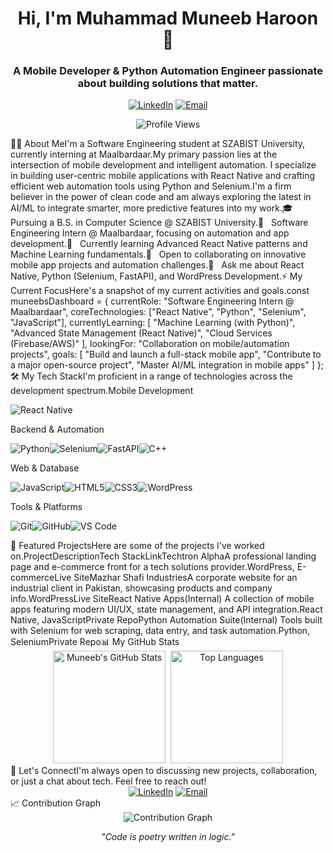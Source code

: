 <div align="center"><!-- Title --><h1><b>Hi, I'm Muhammad Muneeb Haroon</b> 👋</h1><!-- Subtitle --><h3>A Mobile Developer & Python Automation Engineer passionate about building solutions that matter.</h3><!-- Socials --><p><a href="https://www.linkedin.com/in/muhammad-muneeb-haroon-152a57376/"><img src="https://img.shields.io/badge/LinkedIn-0077B5?style=for-the-badge&logo=linkedin&logoColor=white" alt="LinkedIn"></a>&nbsp;<a href="mailto:muneebharoon0@gmail.com"><img src="https://img.shields.io/badge/Gmail-D14836?style=for-the-badge&logo=gmail&logoColor=white" alt="Email"></a></p><!-- Profile Views --><p><img src="https://komarev.com/ghpvc/?username=Muneeb80806&color=blueviolet&style=flat-square&label=Profile+Views" alt="Profile Views"></p></div>👨‍💻 About MeI'm a Software Engineering student at SZABIST University, currently interning at Maalbardaar.My primary passion lies at the intersection of mobile development and intelligent automation. I specialize in building user-centric mobile applications with React Native and crafting efficient web automation tools using Python and Selenium.I'm a firm believer in the power of clean code and am always exploring the latest in AI/ML to integrate smarter, more predictive features into my work.🎓   Pursuing a B.S. in Computer Science @ SZABIST University.💼   Software Engineering Intern @ Maalbardaar, focusing on automation and app development.🔭   Currently learning Advanced React Native patterns and Machine Learning fundamentals.🤝   Open to collaborating on innovative mobile app projects and automation challenges.💬   Ask me about React Native, Python (Selenium, FastAPI), and WordPress Development.⚡ My Current FocusHere's a snapshot of my current activities and goals.const muneebsDashboard = {
  currentRole: "Software Engineering Intern @ Maalbardaar",
  coreTechnologies: ["React Native", "Python", "Selenium", "JavaScript"],
  currentlyLearning: [
    "Machine Learning (with Python)",
    "Advanced State Management (React Native)",
    "Cloud Services (Firebase/AWS)"
  ],
  lookingFor: "Collaboration on mobile/automation projects",
  goals: [
    "Build and launch a full-stack mobile app",
    "Contribute to a major open-source project",
    "Master AI/ML integration in mobile apps"
  ]
};
🛠️ My Tech StackI'm proficient in a range of technologies across the development spectrum.Mobile Development<p><img src="https://img.shields.io/badge/React_Native-20232A?style=for-the-badge&logo=react&logoColor=61DAFB" alt="React Native"></p>Backend & Automation<p><img src="https://img.shields.io/badge/Python-3776AB?style=for-the-badge&logo=python&logoColor=white" alt="Python"><img src="https://img.shields.io/badge/Selenium-43B02A?style=for-the-badge&logo=selenium&logoColor=white" alt="Selenium"><img src="https://www.google.com/search?q=https://img.shields.io/badge/FastAPI-009688%3Fstyle%3Dfor-the-badge%26logo%3Dfastapi%26logoColor%3Dwhite" alt="FastAPI"><img src="https://img.shields.io/badge/C++-00599C?style=for-the-badge&logo=cplusplus&logoColor=white" alt="C++"></p>Web & Database<p><img src="https://img.shields.io/badge/JavaScript-F7DF1E?style=for-the-badge&logo=javascript&logoColor=black" alt="JavaScript"><img src="https://img.shields.io/badge/HTML5-E34F26?style=for-the-badge&logo=html5&logoColor=white" alt="HTML5"><img src="https://www.google.com/search?q=https://img.shields.io/badge/CSS3-1572B6%3Fstyle%3Dfor-the-badge%26logo%3Dcss3%26logoColor%3Dwhite" alt="CSS3"><img src="https://img.shields.io/badge/WordPress-21759B?style=for-the-badge&logo=wordpress&logoColor=white" alt="WordPress"></p>Tools & Platforms<p><img src="https://img.shields.io/badge/Git-F05032?style=for-the-badge&logo=git&logoColor=white" alt="Git"><img src="https://www.google.com/search?q=https://img.shields.io/badge/GitHub-181717%3Fstyle%3Dfor-the-badge%26logo%3Dgithub%26logoColor%3Dwhite" alt="GitHub"><img src="https://img.shields.io/badge/VS_Code-007ACC?style=for-the-badge&logo=visual-studio-code&logoColor=white" alt="VS Code"></p>🚀 Featured ProjectsHere are some of the projects I've worked on.ProjectDescriptionTech StackLinkTechtron AlphaA professional landing page and e-commerce front for a tech solutions provider.WordPress, E-commerceLive SiteMazhar Shafi IndustriesA corporate website for an industrial client in Pakistan, showcasing products and company info.WordPressLive SiteReact Native Apps(Internal) A collection of mobile apps featuring modern UI/UX, state management, and API integration.React Native, JavaScriptPrivate RepoPython Automation Suite(Internal) Tools built with Selenium for web scraping, data entry, and task automation.Python, SeleniumPrivate Repo📊 My GitHub Stats<div align="center"><img height="180em" src="https://github-readme-stats.vercel.app/api?username=Muneeb80806&show_icons=true&theme=tokyonight&include_all_commits=true&count_private=true" alt="Muneeb's GitHub Stats">&nbsp;&nbsp;<img height="180em" src="https://github-readme-stats.vercel.app/api/top-langs/?username=Muneeb80806&layout=compact&langs_count=8&theme=tokyonight" alt="Top Languages"></div>🔗 Let's ConnectI'm always open to discussing new projects, collaboration, or just a chat about tech. Feel free to reach out!<div align="center"><a href="https://www.linkedin.com/in/muhammad-muneeb-haroon-152a57376/"><img src="https://img.shields.io/badge/LinkedIn-0077B5?style=for-the-badge&logo=linkedin&logoColor=white" alt="LinkedIn"></a>&nbsp;<a href="mailto:muneebharoon0@gmail.com"><img src="https://img.shields.io/badge/Email-D14836?style=for-the-badge&logo=gmail&logoColor=white" alt="Email"></a></div>📈 Contribution Graph<div align="center"><img src="https://github-readme-activity-graph.vercel.app/graph?username=Muneeb80806&theme=tokyo-night&hide_border=true" alt="Contribution Graph"></div><div align="center"><p><i>"Code is poetry written in logic."</i></p></div>
